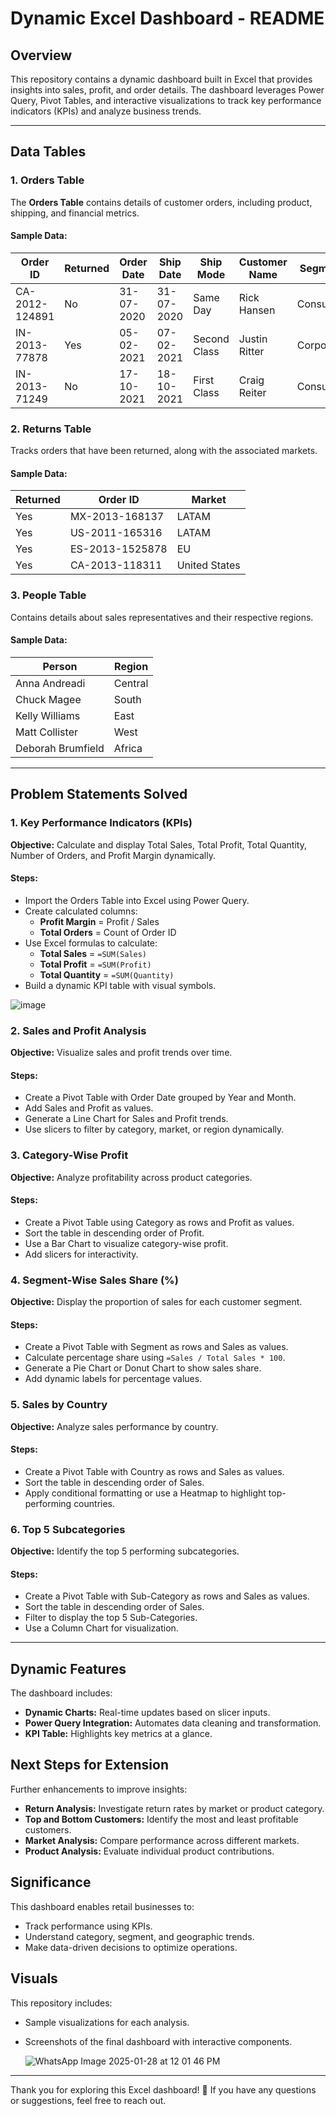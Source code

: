 
# Dynamic Excel Dashboard - README

## Overview
This repository contains a dynamic dashboard built in Excel that provides insights into sales, profit, and order details. The dashboard leverages Power Query, Pivot Tables, and interactive visualizations to track key performance indicators (KPIs) and analyze business trends.

---

## Data Tables

### 1. Orders Table
The **Orders Table** contains details of customer orders, including product, shipping, and financial metrics.

#### Sample Data:
| Order ID       | Returned | Order Date | Ship Date | Ship Mode     | Customer Name  | Segment   | Country        | Market | Sales  | Profit | Discount |
|---------------|----------|------------|-----------|--------------|---------------|-----------|---------------|--------|--------|--------|----------|
| CA-2012-124891 | No       | 31-07-2020 | 31-07-2020 | Same Day     | Rick Hansen   | Consumer | United States | US     | 2309.65 | 762.18 | 0        |
| IN-2013-77878 | Yes      | 05-02-2021 | 07-02-2021 | Second Class | Justin Ritter | Corporate | Australia     | APAC   | 3709.40 | -288.77 | 0.1      |
| IN-2013-71249 | No       | 17-10-2021 | 18-10-2021 | First Class  | Craig Reiter  | Consumer  | Australia     | APAC   | 5175.17 | 919.97 | 0.1      |

### 2. Returns Table
Tracks orders that have been returned, along with the associated markets.

#### Sample Data:
| Returned | Order ID        | Market    |
|----------|----------------|-----------|
| Yes      | MX-2013-168137  | LATAM     |
| Yes      | US-2011-165316  | LATAM     |
| Yes      | ES-2013-1525878 | EU        |
| Yes      | CA-2013-118311  | United States |

### 3. People Table
Contains details about sales representatives and their respective regions.

#### Sample Data:
| Person           | Region  |
|-----------------|---------|
| Anna Andreadi   | Central |
| Chuck Magee     | South   |
| Kelly Williams  | East    |
| Matt Collister  | West    |
| Deborah Brumfield | Africa |

---

## Problem Statements Solved

### 1. Key Performance Indicators (KPIs)
**Objective:** Calculate and display Total Sales, Total Profit, Total Quantity, Number of Orders, and Profit Margin dynamically.

#### Steps:
- Import the Orders Table into Excel using Power Query.
- Create calculated columns:
  - **Profit Margin** = Profit / Sales
  - **Total Orders** = Count of Order ID
- Use Excel formulas to calculate:
  - **Total Sales** = `=SUM(Sales)`
  - **Total Profit** = `=SUM(Profit)`
  - **Total Quantity** = `=SUM(Quantity)`
- Build a dynamic KPI table with visual symbols.

![image](https://github.com/user-attachments/assets/e49c9689-e59d-4cb2-8c76-497fd8f0d869)


### 2. Sales and Profit Analysis
**Objective:** Visualize sales and profit trends over time.

#### Steps:
- Create a Pivot Table with Order Date grouped by Year and Month.
- Add Sales and Profit as values.
- Generate a Line Chart for Sales and Profit trends.
- Use slicers to filter by category, market, or region dynamically.

### 3. Category-Wise Profit
**Objective:** Analyze profitability across product categories.

#### Steps:
- Create a Pivot Table using Category as rows and Profit as values.
- Sort the table in descending order of Profit.
- Use a Bar Chart to visualize category-wise profit.
- Add slicers for interactivity.

### 4. Segment-Wise Sales Share (%)
**Objective:** Display the proportion of sales for each customer segment.

#### Steps:
- Create a Pivot Table with Segment as rows and Sales as values.
- Calculate percentage share using `=Sales / Total Sales * 100`.
- Generate a Pie Chart or Donut Chart to show sales share.
- Add dynamic labels for percentage values.

### 5. Sales by Country
**Objective:** Analyze sales performance by country.

#### Steps:
- Create a Pivot Table with Country as rows and Sales as values.
- Sort the table in descending order of Sales.
- Apply conditional formatting or use a Heatmap to highlight top-performing countries.

### 6. Top 5 Subcategories
**Objective:** Identify the top 5 performing subcategories.

#### Steps:
- Create a Pivot Table with Sub-Category as rows and Sales as values.
- Sort the table in descending order of Sales.
- Filter to display the top 5 Sub-Categories.
- Use a Column Chart for visualization.

---

## Dynamic Features
The dashboard includes:
- **Dynamic Charts:** Real-time updates based on slicer inputs.
- **Power Query Integration:** Automates data cleaning and transformation.
- **KPI Table:** Highlights key metrics at a glance.

## Next Steps for Extension
Further enhancements to improve insights:
- **Return Analysis:** Investigate return rates by market or product category.
- **Top and Bottom Customers:** Identify the most and least profitable customers.
- **Market Analysis:** Compare performance across different markets.
- **Product Analysis:** Evaluate individual product contributions.

## Significance
This dashboard enables retail businesses to:
- Track performance using KPIs.
- Understand category, segment, and geographic trends.
- Make data-driven decisions to optimize operations.

## Visuals
This repository includes:
- Sample visualizations for each analysis.
- Screenshots of the final dashboard with interactive components.

  ![WhatsApp Image 2025-01-28 at 12 01 46 PM](https://github.com/user-attachments/assets/93bfec3c-bbcc-4803-8fa3-ef683d417c7b)


---

Thank you for exploring this Excel dashboard! 🚀 If you have any questions or suggestions, feel free to reach out.

